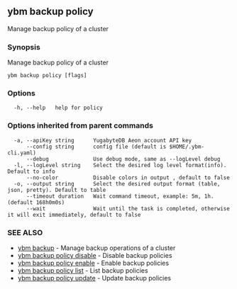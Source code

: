 ## ybm backup policy

Manage backup policy of a cluster

### Synopsis

Manage backup policy of a cluster

```
ybm backup policy [flags]
```

### Options

```
  -h, --help   help for policy
```

### Options inherited from parent commands

```
  -a, --apiKey string      YugabyteDB Aeon account API key
      --config string      config file (default is $HOME/.ybm-cli.yaml)
      --debug              Use debug mode, same as --logLevel debug
  -l, --logLevel string    Select the desired log level format(info). Default to info
      --no-color           Disable colors in output , default to false
  -o, --output string      Select the desired output format (table, json, pretty). Default to table
      --timeout duration   Wait command timeout, example: 5m, 1h. (default 168h0m0s)
      --wait               Wait until the task is completed, otherwise it will exit immediately, default to false
```

### SEE ALSO

* [ybm backup](ybm_backup.md)	 - Manage backup operations of a cluster
* [ybm backup policy disable](ybm_backup_policy_disable.md)	 - Disable backup policies
* [ybm backup policy enable](ybm_backup_policy_enable.md)	 - Enable backup policies
* [ybm backup policy list](ybm_backup_policy_list.md)	 - List backup policies
* [ybm backup policy update](ybm_backup_policy_update.md)	 - Update backup policies

